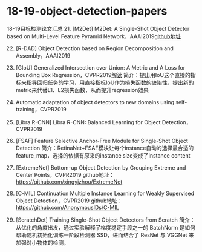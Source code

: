 # 18-19-object-detection-papers
18-19目标检测论文汇总
21. [M2Det] M2Det: A Single-Shot Object Detector based on Multi-Level Feature Pyramid Network，AAAI2019[github地址](https://github.com/qijiezhao/M2Det)


22. [R-DAD] Object Detection based on Region Decomposition and Assembly，AAAI2019

23. [GIoU] Generalized Intersection over Union: A Metric and A Loss for Bounding Box Regression，CVPR2019[解读](https://mp.weixin.qq.com/s?__biz=MzI5MDUyMDIxNA==&mid=2247487503&idx=1&sn=e98437efda298a9d8fe1a386c5a96601&chksm=ec1ffdf6db6874e03e1e05d438ebd0d295364d01ca8b2741bdad8ffa5d328032ad24ae76a289&token=762499696&lang=zh_CN&scene=21#wechat_redirect)
简介：提出用IoU这个直接的指标来指导回归任务的学习，用直接指标IoU作为损失函数的缺陷性，提出新的metric来代替L1、L2损失函数，从而提升regression效果


24. Automatic adaptation of object detectors to new domains using self-training，CVPR2019

25. [Libra R-CNN] Libra R-CNN: Balanced Learning for Object Detection，CVPR2019

26. [FSAF] Feature Selective Anchor-Free Module for Single-Shot Object Detection
简介：RetinaNet+FSAF模块让每个instance自动的选择最合适的feature_map，选择的依据有原来的instance size变成了instance content

27. [ExtremeNet] Bottom-up Object Detection by Grouping Extreme and Center Points，CVPR2019
github地址：https://github.com/xingyizhou/ExtremeNet

28. [C-MIL] Continuation Multiple Instance Learning for Weakly Supervised Object Detection，CVPR2019
github地址：https://github.com/AnonymousIDs/C-MIL

29. [ScratchDet] Training Single-Shot Object Detectors from Scratch
简介：从优化的角度出发，通过实验解释了梯度稳定手段之一的 BatchNorm 是如何帮助随机初始化训练一阶段检测器 SSD，进而结合了 ResNet 与 VGGNet 来加强对小物体的检测。
